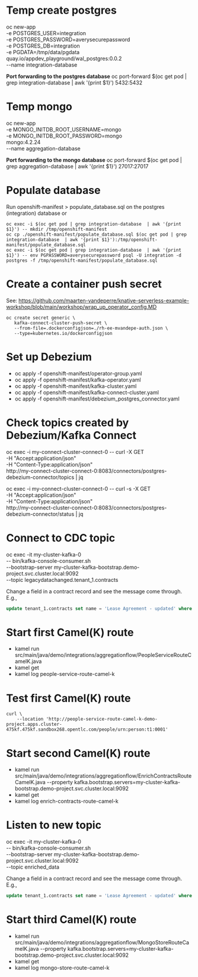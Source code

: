 # Temp create postgres
oc new-app \
    -e POSTGRES_USER=integration \
    -e POSTGRES_PASSWORD=averysecurepassword \
    -e POSTGRES_DB=integration \
    -e PGDATA=/tmp/data/pgdata \
    quay.io/appdev_playground/wal_postgres:0.0.2 \
    --name integration-database

**Port forwarding to the postgres database**
oc port-forward $(oc get pod | grep integration-database  | awk '{print $1}') 5432:5432

# Temp mongo
oc new-app \
    -e MONGO_INITDB_ROOT_USERNAME=mongo \
    -e MONGO_INITDB_ROOT_PASSWORD=mongo \
    mongo:4.2.24 \
    --name aggregation-database

**Port forwarding to the mongo database**
oc port-forward $(oc get pod | grep aggregation-database  | awk '{print $1}') 27017:27017

# Populate database
Run openshift-manifest > populate_database.sql on the postgres (integration) database
or
```shell
oc exec -i $(oc get pod | grep integration-database  | awk '{print $1}') -- mkdir /tmp/openshift-manifest
oc cp ./openshift-manifest/populate_database.sql $(oc get pod | grep integration-database  | awk '{print $1}'):/tmp/openshift-manifest/populate_database.sql
oc exec -i $(oc get pod | grep integration-database  | awk '{print $1}') -- env PGPASSWORD=averysecurepassword psql -U integration -d postgres -f /tmp/openshift-manifest/populate_database.sql
```

# Create a container push secret
See: https://github.com/maarten-vandeperre/knative-serverless-example-workshop/blob/main/workshop/wrap_up_operator_config.MD
```shell
oc create secret generic \
   kafka-connect-cluster-push-secret \
   --from-file=.dockerconfigjson=./rh-ee-mvandepe-auth.json \
   --type=kubernetes.io/dockerconfigjson
```

# Set up Debezium
* oc apply -f openshift-manifest/operator-group.yaml
* oc apply -f openshift-manifest/kafka-operator.yaml
* oc apply -f openshift-manifest/kafka-cluster.yaml
* oc apply -f openshift-manifest/kafka-connect-cluster.yaml
* oc apply -f openshift-manifest/debezium_postgres_connector.yaml

# Check topics created by Debezium/Kafka Connect
oc exec -i my-connect-cluster-connect-0 -- curl -X GET \
-H "Accept:application/json" \
-H "Content-Type:application/json" \
http://my-connect-cluster-connect-0:8083/connectors/postgres-debezium-connector/topics | jq

oc exec -i my-connect-cluster-connect-0 -- curl -s -X GET \
-H "Accept:application/json" \
-H "Content-Type:application/json" \
http://my-connect-cluster-connect-0:8083/connectors/postgres-debezium-connector/status | jq

# Connect to CDC topic
oc exec -it my-cluster-kafka-0 \
    -- bin/kafka-console-consumer.sh \
    --bootstrap-server my-cluster-kafka-bootstrap.demo-project.svc.cluster.local:9092 \
    --topic legacydatachanged.tenant_1.contracts

Change a field in a contract record and see the message come through.
E.g., 
```sql
update tenant_1.contracts set name = 'Lease Agreement - updated' where code = 'urn:contract:t1:1';
```

# Start first Camel(K) route
* kamel run src/main/java/demo/integrations/aggregationflow/PeopleServiceRouteCamelK.java
* kamel get
* kamel log people-service-route-camel-k

# Test first Camel(K) route
```shell
curl \
    --location 'http://people-service-route-camel-k-demo-project.apps.cluster-475kf.475kf.sandbox268.opentlc.com/people/urn:person:t1:0001' 
```

# Start second Camel(K) route
* kamel run src/main/java/demo/integrations/aggregationflow/EnrichContractsRouteCamelK.java --property kafka.bootstrap.servers=my-cluster-kafka-bootstrap.demo-project.svc.cluster.local:9092 
* kamel get 
* kamel log enrich-contracts-route-camel-k

# Listen to new topic
oc exec -it my-cluster-kafka-0 \
        -- bin/kafka-console-consumer.sh \
        --bootstrap-server my-cluster-kafka-bootstrap.demo-project.svc.cluster.local:9092 \
        --topic enriched_data

Change a field in a contract record and see the message come through.
E.g.,
```sql
update tenant_1.contracts set name = 'Lease Agreement - updated' where code = 'urn:contract:t1:1';
```

# Start third Camel(K) route
* kamel run src/main/java/demo/integrations/aggregationflow/MongoStoreRouteCamelK.java --property kafka.bootstrap.servers=my-cluster-kafka-bootstrap.demo-project.svc.cluster.local:9092
* kamel get
* kamel log mongo-store-route-camel-k
